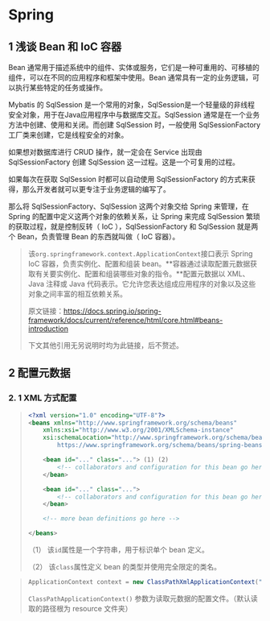 # Spring

## 1 浅谈 Bean 和 IoC 容器

Bean 通常用于描述系统中的组件、实体或服务，它们是一种可重用的、可移植的组件，可以在不同的应用程序和框架中使用。Bean 通常具有一定的业务逻辑，可以执行某些特定的任务或操作。

Mybatis 的 SqlSession 是一个常用的对象，SqlSession是一个轻量级的非线程安全对象，用于在Java应用程序中与数据库交互。SqlSession 通常是在一个业务方法中创建、使用和关闭。而创建 SqlSession 时，一般使用 SqlSessionFactory 工厂类来创建，它是线程安全的对象。

如果想对数据库进行 CRUD 操作，就一定会在 Service 出现由 SqlSessionFactory 创建 SqlSession 这一过程。这是一个可复用的过程。

如果每次在获取 SqlSession 时都可以自动使用 SqlSessionFactory 的方式来获得，那么开发者就可以更专注于业务逻辑的编写了。

那么将 SqlSessionFactory、SqlSession 这两个对象交给 Spring 来管理，在 Spring 的配置中定义这两个对象的依赖关系，让 Spring 来完成 SqlSession 繁琐的获取过程，就是控制反转（ IoC ），SqlSessionFactory 和 SqlSession 就是两个 Bean，负责管理 Bean 的东西就叫做（ IoC 容器）。

> 该`org.springframework.context.ApplicationContext`接口表示 Spring IoC 容器，负责实例化、配置和组装 bean。**容器通过读取配置元数据获取有关要实例化、配置和组装哪些对象的指令。**配置元数据以 XML、Java 注释或 Java 代码表示。它允许您表达组成应用程序的对象以及这些对象之间丰富的相互依赖关系。
>
> 原文链接：https://docs.spring.io/spring-framework/docs/current/reference/html/core.html#beans-introduction
>
> 下文其他引用无另说明时均为此链接，后不赘述。

## 2 配置元数据

### 2. 1  XML 方式配置

> ```xml
> <?xml version="1.0" encoding="UTF-8"?>
> <beans xmlns="http://www.springframework.org/schema/beans"
>     xmlns:xsi="http://www.w3.org/2001/XMLSchema-instance"
>     xsi:schemaLocation="http://www.springframework.org/schema/beans
>         https://www.springframework.org/schema/beans/spring-beans.xsd">
> 
>     <bean id="..." class="..."> (1) (2)
>         <!-- collaborators and configuration for this bean go here -->
>     </bean>
> 
>     <bean id="..." class="...">
>         <!-- collaborators and configuration for this bean go here -->
>     </bean>
> 
>     <!-- more bean definitions go here -->
> 
> </beans>
> ```
>
> （1） 该`id`属性是一个字符串，用于标识单个 bean 定义。
> 
> （2） 该`class`属性定义 bean 的类型并使用完全限定的类名。 

> ```java
> ApplicationContext context = new ClassPathXmlApplicationContext("services.xml", "daos.xml");
> ```
>
> `ClassPathApplicationContext()` 参数为读取元数据的配置文件。（默认读取的路径根为 resource 文件夹）